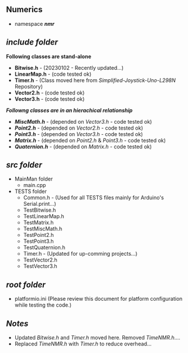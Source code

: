## Numerics

- namespace ***nmr***

## ***include folder***

**Following classes are stand-alone**
- **Bitwise.h**        - (20230102 - Recently updated...)
- **LinearMap.h**      - (code tested ok)
- **Timer.h**          - (Class moved here from *Simplified-Joystick-Uno-L298N* Repository)
- **Vector2.h**        - (code tested ok)
- **Vector3.h**        - (code tested ok)

***Followng classes are in an hierachical relationship***
+ ***MiscMath.h***     - (depended on *Vector3.h* - code tested ok)
+ ***Point2.h***       - (depended on *Vector2.h* - code tested ok)
+ ***Point3.h***       - (depended on *Vector3.h* - code tested ok)
+ ***Matrix.h***       - (depended on *Point2.h* & *Point3.h* - code tested ok) 
+ ***Quaternion.h***   - (depended on *Matrix.h* - code tested ok)

## ***src folder***

- MainMan folder
    - main.cpp
- TESTS folder
    - Common.h          - (Used for all TESTS files mainly for Arduino's Serial.print...)
    - TestBitwise.h
    - TestLinearMap.h 
    - TestMatrix.h
    - TestMiscMath.h
    - TestPoint2.h
    - TestPoint3.h
    - TestQuaternion.h
    - Timer.h           - (Updated for up-comming projects...)
    - TestVector2.h
    - TestVector3.h

## ***root folder***

- platformio.ini        (Please review this document for platform configuration while testing the code.)

## ***Notes***

- Updated *Bitwise.h* and *Timer.h* moved here. Removed *TimeNMR.h*.... 
- Replaced *TimeNMR.h* with *Timer.h* to reduce overhead...

